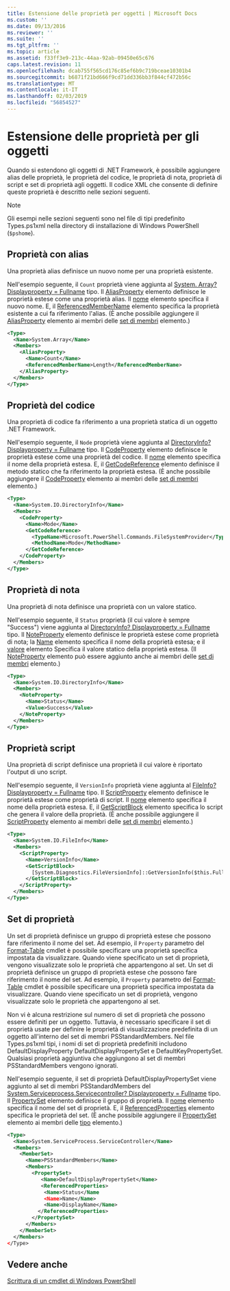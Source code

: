```yaml
---
title: Estensione delle proprietà per oggetti | Microsoft Docs
ms.custom: ''
ms.date: 09/13/2016
ms.reviewer: ''
ms.suite: ''
ms.tgt_pltfrm: ''
ms.topic: article
ms.assetid: f33ff3e9-213c-44aa-92ab-09450e65c676
caps.latest.revision: 11
ms.openlocfilehash: dcab755f565cd176c85ef6b9c719bceae10301b4
ms.sourcegitcommit: b6871f21bd666f9cd71dd336bb3f844cf472b56c
ms.translationtype: MT
ms.contentlocale: it-IT
ms.lasthandoff: 02/03/2019
ms.locfileid: "56854527"
---
```

# <a name="extending-properties-for-objects"></a>Estensione delle proprietà per gli oggetti

Quando si estendono gli oggetti di .NET Framework, è possibile aggiungere alias delle proprietà, le proprietà del codice, le proprietà di nota, proprietà di script e set di proprietà agli oggetti. Il codice XML che consente di definire queste proprietà è descritto nelle sezioni seguenti.

> [!NOTE]
> Gli esempi nelle sezioni seguenti sono nel file di tipi predefinito Types.ps1xml nella directory di installazione di Windows PowerShell (`$pshome`).

## <a name="alias-properties"></a>Proprietà con alias

Una proprietà alias definisce un nuovo nome per una proprietà esistente.

Nell'esempio seguente, il `Count` proprietà viene aggiunta al [System. Array? Displayproperty = Fullname](/dotnet/api/System.Array) tipo. Il [AliasProperty](http://msdn.microsoft.com/en-us/b140038c-807a-4bb9-beca-332491cda1b1) elemento definisce le proprietà estese come una proprietà alias. Il [nome](http://msdn.microsoft.com/en-us/b58e9d21-c8c9-49a5-909e-9c1cfc64f873) elemento specifica il nuovo nome. E, il [ReferencedMemberName](http://msdn.microsoft.com/en-us/0c5db6cc-9033-4d48-88a7-76b962882f7a) elemento specifica la proprietà esistente a cui fa riferimento l'alias. (È anche possibile aggiungere il [AliasProperty](http://msdn.microsoft.com/en-us/d6647953-94ad-4b0b-af2e-4dda6952dee1) elemento ai membri delle [set di membri](http://msdn.microsoft.com/en-us/46a50fb5-e150-4c03-8584-e1b53e4d49e3) elemento.)

```xml
<Type>
  <Name>System.Array</Name>
  <Members>
    <AliasProperty>
      <Name>Count</Name>
      <ReferencedMemberName>Length</ReferencedMemberName>
    </AliasProperty>
  </Members>
</Type>
```

## <a name="code-properties"></a>Proprietà del codice

Una proprietà di codice fa riferimento a una proprietà statica di un oggetto .NET Framework.

Nell'esempio seguente, il `Node` proprietà viene aggiunta al [DirectoryInfo? Displayproperty = Fullname](/dotnet/api/System.IO.DirectoryInfo) tipo. Il [CodeProperty](http://msdn.microsoft.com/en-us/59bc4d18-41eb-4c0d-8ad3-bbfa5dc488db) elemento definisce le proprietà estese come una proprietà del codice. Il [nome](http://msdn.microsoft.com/en-us/b58e9d21-c8c9-49a5-909e-9c1cfc64f873) elemento specifica il nome della proprietà estesa. E, il [GetCodeReference](http://msdn.microsoft.com/en-us/62af34f5-cc22-42c0-9e0c-3bd0f5c1a4a0) elemento definisce il metodo statico che fa riferimento la proprietà estesa. (È anche possibile aggiungere il [CodeProperty](http://msdn.microsoft.com/en-us/59bc4d18-41eb-4c0d-8ad3-bbfa5dc488db) elemento ai membri delle [set di membri](http://msdn.microsoft.com/en-us/46a50fb5-e150-4c03-8584-e1b53e4d49e3) elemento.)

```xml
<Type>
  <Name>System.IO.DirectoryInfo</Name>
  <Members>
    <CodeProperty>
      <Name>Mode</Name>
      <GetCodeReference>
        <TypeName>Microsoft.PowerShell.Commands.FileSystemProvider</TypeName>
        <MethodName>Mode</MethodName>
      </GetCodeReference>
    </CodeProperty>
  </Members>
</Type>
```

## <a name="note-properties"></a>Proprietà di nota

Una proprietà di nota definisce una proprietà con un valore statico.

Nell'esempio seguente, il `Status` proprietà (il cui valore è sempre "Success") viene aggiunta al [DirectoryInfo? Displayproperty = Fullname](/dotnet/api/System.IO.DirectoryInfo) tipo. Il [NoteProperty](http://msdn.microsoft.com/en-us/331e6c50-d703-43f0-89bc-ca9fb97800eb) elemento definisce le proprietà estese come proprietà di nota; la [Name](http://msdn.microsoft.com/en-us/b58e9d21-c8c9-49a5-909e-9c1cfc64f873) elemento specifica il nome della proprietà estesa; e il [valore](http://msdn.microsoft.com/en-us/f3c77546-b98e-4c4e-bbe0-6dfd06696d1c) elemento Specifica il valore statico della proprietà estesa. (Il [NoteProperty](http://msdn.microsoft.com/en-us/331e6c50-d703-43f0-89bc-ca9fb97800eb) elemento può essere aggiunto anche ai membri delle [set di membri](http://msdn.microsoft.com/en-us/46a50fb5-e150-4c03-8584-e1b53e4d49e3) elemento.)

```xml
<Type>
  <Name>System.IO.DirectoryInfo</Name>
  <Members>
    <NoteProperty>
      <Name>Status</Name>
      <Value>Success</Value>
    </NoteProperty>
  </Members>
</Type>
```

## <a name="script-properties"></a>Proprietà script

Una proprietà di script definisce una proprietà il cui valore è riportato l'output di uno script.

Nell'esempio seguente, il `VersionInfo` proprietà viene aggiunta al [FileInfo? Displayproperty = Fullname](/dotnet/api/System.IO.FileInfo) tipo. Il [ScriptProperty](http://msdn.microsoft.com/en-us/858a4247-676b-4cc9-9f3e-057109aad350) elemento definisce le proprietà estese come proprietà di script. Il [nome](http://msdn.microsoft.com/en-us/b58e9d21-c8c9-49a5-909e-9c1cfc64f873) elemento specifica il nome della proprietà estesa. E, il [GetScriptBlock](http://msdn.microsoft.com/en-us/f3c77546-b98e-4c4e-bbe0-6dfd06696d1c) elemento specifica lo script che genera il valore della proprietà. (È anche possibile aggiungere il [ScriptProperty](http://msdn.microsoft.com/en-us/858a4247-676b-4cc9-9f3e-057109aad350) elemento ai membri delle [set di membri](http://msdn.microsoft.com/en-us/46a50fb5-e150-4c03-8584-e1b53e4d49e3) elemento.)

```xml
<Type>
  <Name>System.IO.FileInfo</Name>
  <Members>
    <ScriptProperty>
      <Name>VersionInfo</Name>
      <GetScriptBlock>
        [System.Diagnostics.FileVersionInfo]::GetVersionInfo($this.FullName)
      </GetScriptBlock>
    </ScriptProperty>
  </Members>
</Type>
```

## <a name="property-sets"></a>Set di proprietà

Un set di proprietà definisce un gruppo di proprietà estese che possono fare riferimento il nome del set. Ad esempio, il `Property` parametro del [Format-Table](/powershell/module/Microsoft.PowerShell.Utility/Format-Table) cmdlet è possibile specificare una proprietà specifica impostata da visualizzare. Quando viene specificato un set di proprietà, vengono visualizzate solo le proprietà che appartengono al set.
Un set di proprietà definisce un gruppo di proprietà estese che possono fare riferimento il nome del set. Ad esempio, il `Property` parametro del [Format-Table](/powershell/module/Microsoft.PowerShell.Utility/Format-Table) cmdlet è possibile specificare una proprietà specifica impostata da visualizzare. Quando viene specificato un set di proprietà, vengono visualizzate solo le proprietà che appartengono al set.

Non vi è alcuna restrizione sul numero di set di proprietà che possono essere definiti per un oggetto. Tuttavia, è necessario specificare il set di proprietà usate per definire le proprietà di visualizzazione predefinita di un oggetto all'interno del set di membri PSStandardMembers. Nel file Types.ps1xml tipi, i nomi di set di proprietà predefiniti includono DefaultDisplayProperty DefaultDisplayPropertySet e DefaultKeyPropertySet. Qualsiasi proprietà aggiuntiva che aggiungono al set di membri PSStandardMembers vengono ignorati.

Nell'esempio seguente, il set di proprietà DefaultDisplayPropertySet viene aggiunto al set di membri PSStandardMembers del [System.Serviceprocess.Servicecontroller? Displayproperty = Fullname](/dotnet/api/System.ServiceProcess.ServiceController) tipo. Il [PropertySet](http://msdn.microsoft.com/en-us/14cdc234-796e-4857-9b51-bdbaa1412188) elemento definisce il gruppo di proprietà. Il [nome](http://msdn.microsoft.com/en-us/b58e9d21-c8c9-49a5-909e-9c1cfc64f873) elemento specifica il nome del set di proprietà. E, il [ReferencedProperties](http://msdn.microsoft.com/en-us/5e620423-8679-4fbf-b6db-9f79288e4786) elemento specifica le proprietà del set. (È anche possibile aggiungere il [PropertySet](http://msdn.microsoft.com/en-us/14cdc234-796e-4857-9b51-bdbaa1412188) elemento ai membri delle [tipo](http://msdn.microsoft.com/en-us/e5dbd353-d6b2-40a1-92b6-6f1fea744ebe) elemento.)

```xml
<Type>
  <Name>System.ServiceProcess.ServiceController</Name>
  <Members>
    <MemberSet>
      <Name>PSStandardMembers</Name>
      <Members>
        <PropertySet>
           <Name>DefaultDisplayPropertySet</Name>
           <ReferencedProperties>
            <Name>Status</Name
            <Name>Name</Name>
            <Name>DisplayName</Name>
          </ReferencedProperties>
        </PropertySet>
      </Members>
    </MemberSet>
  </Members>
</Type>
```

## <a name="see-also"></a>Vedere anche

[Scrittura di un cmdlet di Windows PowerShell](./writing-a-windows-powershell-cmdlet.md)
